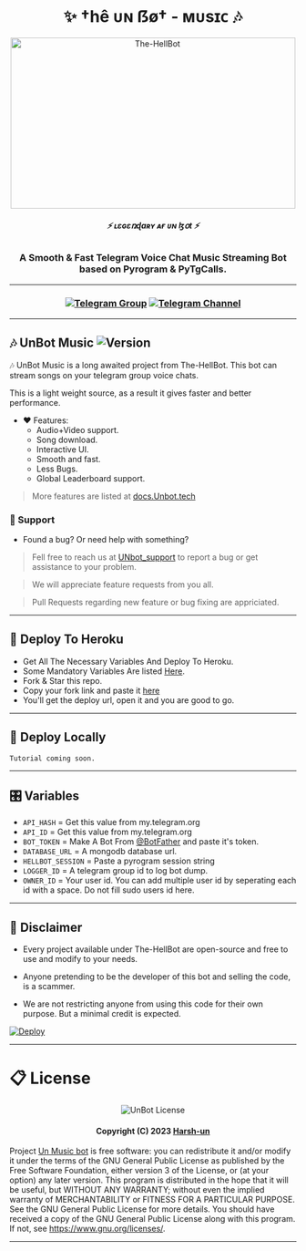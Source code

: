 <h1 align="center">
  <b>✨ †hê ᴜɴ ẞø† - ᴍᴜsɪᴄ 🎶</b>
</h1>

<p align="center">
  <img src="https://telegra.ph/file/29a06fa7be4286c403f73.jpg" alt="The-HellBot" width=500 height=300>
</p>

<h6 align="center">
  <b>⚡ ʟɛɢɛռɖaʀʏ ᴀғ ᴜɴ ɮօt ⚡</b>
</h6>

<h3 align="center">
  <b>A Smooth & Fast Telegram Voice Chat Music Streaming Bot based on Pyrogram & PyTgCalls.</b>
</h3>

------
<h3 align="center">
  
  [![Telegram Group](https://img.shields.io/badge/Telegram-Group-white?&style=social&logo=telegram)](https://t.me/un_bots)
  [![Telegram Channel](https://img.shields.io/badge/Telegram-Channel-white?&style=social&logo=telegram)](https://t.me/un_bots_info)
  
</h3>

------
## 🎶 UnBot Music ![Version](https://img.shields.io/github/v/release/The-HellBot/Music?color=black&logo=github&logoColor=black&style=social)

🎶 UnBot Music is a long awaited project from The-HellBot. This bot can stream songs on your telegram group voice chats.

This is a light weight source, as a result it gives faster and better performance.

- ❤️ Features:
  - Audio+Video support.
  - Song download.
  - Interactive UI.
  - Smooth and fast.
  - Less Bugs.
  - Global Leaderboard support.
> More features are listed at [docs.Unbot.tech](https://docs.hellbot.tech/)

### 📣 Support
- Found a bug? Or need help with something?

> Fell free to reach us at [UNbot_support](https://t.me/un_bots) to report a bug or get assistance to your problem.

> We will appreciate feature requests from you all.

> Pull Requests regarding new feature or bug fixing are appriciated.

------
## 🚀 Deploy To Heroku
- Get All The Necessary Variables And Deploy To Heroku.
- Some Mandatory Variables Are listed [Here](#Variables).
- Fork & Star this repo.
- Copy your fork link and paste it [here](https://docs.hellbot.tech/hellbot-userbot/deploy-to-heroku#generate-deploy-url)
- You'll get the deploy url, open it and you are good to go.

------
## 🚀 Deploy Locally

`Tutorial coming soon.`

------
## 🎛️ Variables

- `API_HASH`  =  Get this value from my.telegram.org
- `API_ID`  =  Get this value from my.telegram.org
- `BOT_TOKEN`  =  Make A Bot From [@BotFather](https://t.me/botfather) and paste it's token.
- `DATABASE_URL`  =  A mongodb database url.
- `HELLBOT_SESSION`  =  Paste a pyrogram session string
- `LOGGER_ID`  =  A telegram group id to log bot dump.
- `OWNER_ID` = Your user id. You can add multiple user id by seperating each id with a space. Do not fill sudo users id here.

------
## 📝 Disclaimer
- Every project available under The-HellBot are open-source and free to use and modify to your needs.
- Anyone pretending to be the developer of this bot and selling the code, is a scammer.

- We are not restricting anyone from using this code for their own purpose. But a minimal credit is expected.


[![Deploy](https://www.herokucdn.com/deploy_Unbot/button.svg)](https://heroku.com/deploy?template=https://github.com/Harsh-un/Music)


------
# 📋 License

<p align="center">
    <img src="https://www.gnu.org/graphics/gplv3-or-later.png" alt="UnBot License">
</p>

<h4 align="center">
    Copyright (C) 2023 <a href="https://github.com/Harsh-un">Harsh-un</a>
</h4>

Project [Un Music bot](https://github.com/Harsh-un/Music) is free software: you can redistribute it and/or modify
it under the terms of the GNU General Public License as published by
the Free Software Foundation, either version 3 of the License, or
(at your option) any later version.
This program is distributed in the hope that it will be useful,
but WITHOUT ANY WARRANTY; without even the implied warranty of
MERCHANTABILITY or FITNESS FOR A PARTICULAR PURPOSE.  See the
GNU General Public License for more details.
You should have received a copy of the GNU General Public License
along with this program. If not, see <https://www.gnu.org/licenses/>.

------
